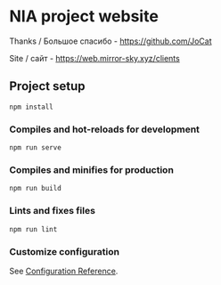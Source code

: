 # NIA project website

Thanks / Большое спасибо - https://github.com/JoCat


Site / сайт - https://web.mirror-sky.xyz/clients

## Project setup
```
npm install
```

### Compiles and hot-reloads for development
```
npm run serve
```

### Compiles and minifies for production
```
npm run build
```

### Lints and fixes files
```
npm run lint
```

### Customize configuration
See [Configuration Reference](https://cli.vuejs.org/config/).
